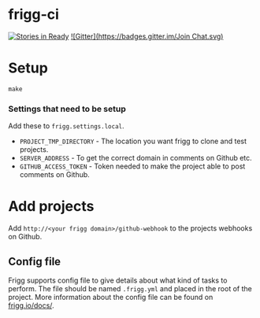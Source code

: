 
# frigg-ci
[![Stories in Ready](https://badge.waffle.io/tind/frigg.png?label=ready&title=Ready)](https://waffle.io/tind/frigg)
[![Gitter](https://badges.gitter.im/Join Chat.svg)](https://gitter.im/frigg/frigg?utm_source=badge&utm_medium=badge&utm_campaign=pr-badge&utm_content=badge)

# Setup
```
make
```

### Settings that need to be setup
Add these to `frigg.settings.local`.

* `PROJECT_TMP_DIRECTORY` - The location you want frigg to clone and test projects.
* `SERVER_ADDRESS` - To get the correct domain in comments on Github etc.
* `GITHUB_ACCESS_TOKEN` - Token needed to make the project able to post comments on Github.

# Add projects
Add `http://<your frigg domain>/github-webhook` to the projects webhooks on Github.

## Config file
Frigg supports config file to give details about what kind of tasks to perform. The file
should be named `.frigg.yml` and placed in the root of the project. More information about
the config file can be found on [frigg.io/docs/](https://frigg.io/docs/).
